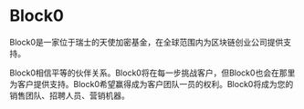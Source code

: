 # Block0

Block0是一家位于瑞士的天使加密基金，在全球范围内为区块链创业公司提供支持。

Block0相信平等的伙伴关系。Block0将在每一步挑战客户，但Block0也会在那里为客户提供支持。Block0希望赢得成为客户团队一员的权利。Block0将成为您的销售团队、招聘人员、营销机器。

